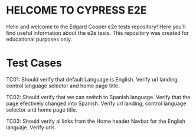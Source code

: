 # HELCOME TO CYPRESS E2E

Hello and welcome to the Edgard Cooper e2e tests repository!
Here you'll find useful information about the e2e tests.
This repository was created for educational purposes only.

# Test Cases

TC01: Should verify that default Language is English. Verify url landing, control language selector and home page title.

TC02: Should verify that we can switch to Spanish language. Verify that the page efectively changed into Spanish. Verify url landing, control language selector and home page title.

TC03: Should verify al links from the Home header Navbar for the English languaje. Verify urls.
